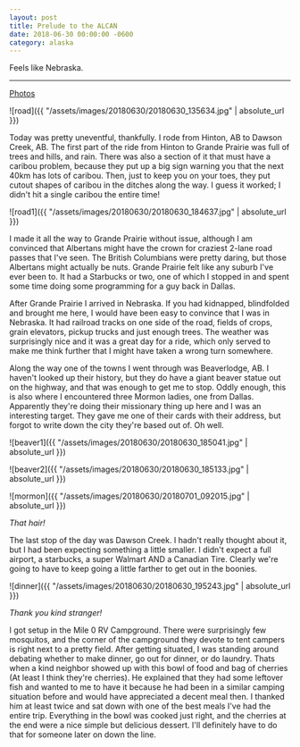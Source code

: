```yaml
---
layout: post
title: Prelude to the ALCAN 
date: 2018-06-30 00:00:00 -0600
category: alaska
---
```


Feels like Nebraska.

---
<a href="https://www.flickr.com/photos/36630181@N06/sets/72157671331008158/">Photos</a>

![road]({{ "/assets/images/20180630/20180630_135634.jpg" | absolute_url }})

Today was pretty uneventful, thankfully.  I rode from Hinton, AB to Dawson Creek, AB.  The first part of the ride from Hinton to Grande Prairie was full of trees and hills, and rain.  There was also a section of it that must have a caribou problem, because they put up a big sign warning you that the next 40km has lots of caribou.   Then, just to keep you on your toes, they put cutout shapes of caribou in the ditches along the way.  I guess it worked; I didn't hit a single caribou the entire time!

![road1]({{ "/assets/images/20180630/20180630_184637.jpg" | absolute_url }})

I made it all the way to Grande Prairie without issue, although I am convinced that Albertans might have the crown for craziest 2-lane road passes that I've seen.  The British Columbians were pretty daring, but those Albertans might actually be nuts.   Grande Prairie felt like any suburb I've ever been to.  It had a Starbucks or two, one of which I stopped in and spent some time doing some programming for a guy back in Dallas.

After Grande Prairie I arrived in Nebraska.  If you had kidnapped, blindfolded and brought me here, I would have been easy to convince that I was in Nebraska.  It had railroad tracks on one side of the road, fields of crops, grain elevators, pickup trucks and just enough trees.  The weather was surprisingly nice and it was a great day for a ride, which only served to make me think further that I might have taken a wrong turn somewhere.

Along the way one of the towns I went through was Beaverlodge, AB.  I haven't looked up their history, but they do have a giant beaver statue out on the highway, and that was enough to get me to stop.  Oddly enough, this is also where I encountered three Mormon ladies, one from Dallas.  Apparently they're doing their missionary thing up here and I was an interesting target.  They gave me one of their cards with their address, but forgot to write down the city they're based out of.  Oh well.

![beaver1]({{ "/assets/images/20180630/20180630_185041.jpg" | absolute_url }})

![beaver2]({{ "/assets/images/20180630/20180630_185133.jpg" | absolute_url }})

![mormon]({{ "/assets/images/20180630/20180701_092015.jpg" | absolute_url }})

*That hair!*

The last stop of the day was Dawson Creek.  I hadn't really thought about it, but I had been expecting something a little smaller.  I didn't expect a full airport, a starbucks, a super Walmart AND a Canadian Tire.  Clearly we're going to have to keep going a little farther to get out in the boonies.

![dinner]({{ "/assets/images/20180630/20180630_195243.jpg" | absolute_url }})

*Thank you kind stranger!*

I got setup in the Mile 0 RV Campground.  There were surprisingly few mosquitos, and the corner of the campground they devote to tent campers is right next to a pretty field.  After getting situated, I was standing around debating whether to make dinner, go out for dinner, or do laundry.  Thats when a kind neighbor showed up with this bowl of food and bag of cherries (At least I think they're cherries).  He explained that they had some leftover fish and wanted to me to have it because he had been in a similar camping situation before and would have appreciated a decent meal then.  I thanked him at least twice and sat down with one of the best meals I've had the entire trip.  Everything in the bowl was cooked just right, and the cherries at the end were a nice simple but delicious dessert.  I'll definitely have to do that for someone later on down the line. 
